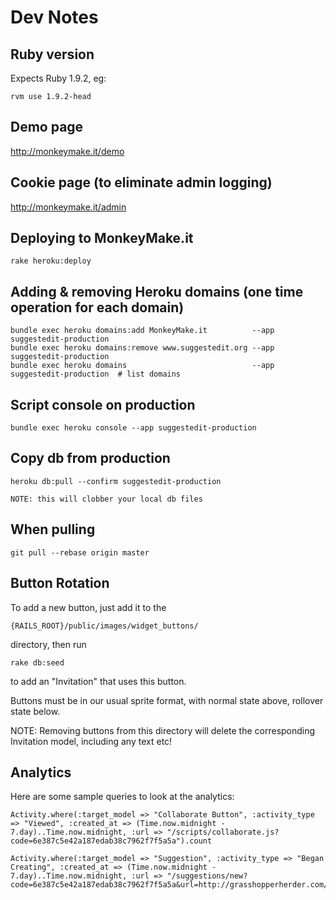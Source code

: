 # Dev Notes

## Ruby version

Expects Ruby 1.9.2, eg:

    rvm use 1.9.2-head

## Demo page

http://monkeymake.it/demo

## Cookie page (to eliminate admin logging)

http://monkeymake.it/admin

## Deploying to MonkeyMake.it

    rake heroku:deploy

## Adding & removing Heroku domains (one time operation for each domain)

    bundle exec heroku domains:add MonkeyMake.it          --app suggestedit-production
    bundle exec heroku domains:remove www.suggestedit.org --app suggestedit-production
    bundle exec heroku domains                            --app suggestedit-production  # list domains

## Script console on production

    bundle exec heroku console --app suggestedit-production

## Copy db from production

    heroku db:pull --confirm suggestedit-production

    NOTE: this will clobber your local db files

## When pulling

    git pull --rebase origin master

## Button Rotation

To add a new button, just add it to the

    {RAILS_ROOT}/public/images/widget_buttons/

directory, then run

    rake db:seed

to add an "Invitation" that uses this button.

Buttons must be in our usual sprite format, with normal state above, rollover state below.

NOTE: Removing buttons from this directory will delete the corresponding Invitation model, including any text etc!

## Analytics

Here are some sample queries to look at the analytics:

    Activity.where(:target_model => "Collaborate Button", :activity_type => "Viewed", :created_at => (Time.now.midnight - 7.day)..Time.now.midnight, :url => "/scripts/collaborate.js?code=6e387c5e42a187edab38c7962f7f5a5a").count

    Activity.where(:target_model => "Suggestion", :activity_type => "Began Creating", :created_at => (Time.now.midnight - 7.day)..Time.now.midnight, :url => "/suggestions/new?code=6e387c5e42a187edab38c7962f7f5a5a&url=http://grasshopperherder.com/").count
